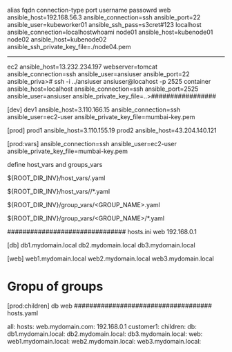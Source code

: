 alias      fqdn                   connection-type         port          username                       passowrd
web ansible_host=192.168.56.3 ansible_connection=ssh ansible_port=22 ansible_user=kubeworker01 ansible_ssh_pass=s3cret#123
localhost ansible_connection=localhostwhoami
node01 ansible_host=kubenode01
node02 ansible_host=kubenode02 ansible_ssh_private_key_file=./node04.pem


**************************************************
ec2 ansible_host=13.232.234.197 webserver=tomcat ansible_connection=ssh ansible_user=ansiuser ansible_port=22 ansible_priva># ssh -i ../ansiuser ansiuser@locahost -p 2525
container ansible_host=localhost ansible_connection=ssh ansible_port=2525 ansible_user=ansiuser ansible_private_key_file=..>#################

[dev]
dev1 ansible_host=3.110.166.15 ansible_connection=ssh ansible_user=ec2-user ansible_private_key_file=mumbai-key.pem

[prod]
prod1 ansible_host=3.110.155.19 
prod2 ansible_host=43.204.140.121

[prod:vars]
ansible_connection=ssh
ansible_user=ec2-user
ansible_private_key_file=mumbai-key.pem



define host_vars and groups_vars

${ROOT_DIR_INV}/host_vars/<HOSTNAME>.yaml

${ROOT_DIR_INV}/host_vars/<HOSTNAME>/*.yaml

${ROOT_DIR_INV}/group_vars/<GROUP_NAME>.yaml

${ROOT_DIR_INV}/group_vars/<GROUP_NAME>/*.yaml


###############################
hosts.ini
web
192.168.0.1

[db]
db1.mydomain.local
db2.mydomain.local
db3.mydomain.local

[web]
web1.mydomain.local
web2.mydomain.local
web3.mydomain.local

# Gropu of groups
[prod:children]
db
web
####################################
hosts.yaml

all:
    hosts:
        web.mydomain.com:
        192.168.0.1
    customer1:
        children:
            db:
                db1.mydomain.local:
                db2.mydomain.local:
                db3.mydomain.local:
            web:
                web1.mydomain.local:
                web2.mydomain.local:
                web3.mydomain.local:


